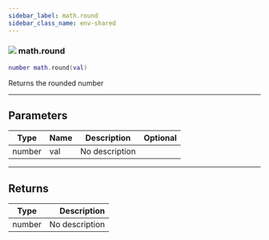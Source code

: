 ```yaml
---
sidebar_label: math.round
sidebar_class_name: env-shared
---
```


### ![](/img/wiki/shared.png) math.round

```lua
number math.round(val)
```

Returns the rounded number<br/>

-----------------
## Parameters

| Type   | Name | Description | Optional |
| ------ | ---- | ----------- | -------: |
| number | val | No description |   |

-----------------
## Returns

| Type   | Description |
| ------ | ----------: |
| number | No description |

